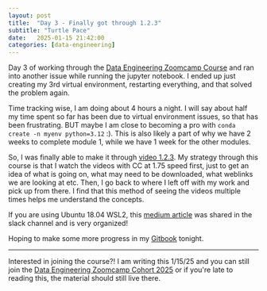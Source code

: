 ```yaml
---
layout: post
title:  "Day 3 - Finally got through 1.2.3"
subtitle: "Turtle Pace"
date:   2025-01-15 21:42:00
categories: [data-engineering]
---
```

Day 3 of working through the [Data Engineering Zoomcamp Course](https://github.com/DataTalksClub/data-engineering-zoomcamp/) 
and ran into another issue while running the jupyter notebook. I ended
up just creating my 3rd virtual environment, restarting everything, and that
solved the problem again. 

Time tracking wise, I am doing about 4 hours a night. I will say about half my time spent
so far has been due to virtual environment issues, so that has been frustrating. BUT maybe
I am close to becoming a pro with `conda create -n myenv python=3.12` :). This is also
likely a part of why we have 2 weeks to complete module 1, while we have 1 week for the other
modules. 

So, I was finally able to make it through [video 1.2.3](https://youtu.be/hCAIVe9N0ow?si=s07-aBQYqF91Wjpr).
My strategy through this course is that I watch the videos with CC at 1.75 speed first, just
to get an idea of what is going on, what may need to be downloaded, what weblinks we are
looking at etc. Then, I go back to where I left off with my work and pick up from there. I find that
this method of seeing the videos multiple times helps me understand the concepts.


If you are using Ubuntu 18.04 WSL2, this [medium article](https://medium.com/@ywg/data-engineering-zoomcamp-series-my-notes-8fd1f4706716)
was shared in the slack channel and is very organized!

Hoping to make some more progress in my [Gitbook](https://data-engineering-zoomcamp-2025-t.gitbook.io/tinker0425/) tonight. 

***
Interested in joining the course?! I am writing this 1/15/25 and you can still join
the [Data Engineering Zoomcamp Cohort 2025](https://github.com/DataTalksClub/data-engineering-zoomcamp/) or if you're late to 
reading this, the material should still live there.


